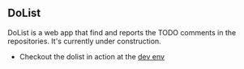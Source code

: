 ## DoList

DoList is a web app that find and reports the TODO comments in the repositories. It's currently under construction. 

- Checkout the dolist in action at the [dev env](http://15.188.137.121/signin)
